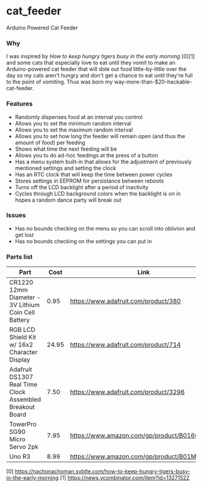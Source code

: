# cat_feeder
Arduino Powered Cat Feeder

### Why

I was inspired by *How to keep hungry tigers busy in the early morning* [0][1] and some cats that especially love to eat until they vomit to make an Arduino-powered cat feeder that will dole out food little-by-little over the day so my cats aren't hungry and don't get a chance to eat until they're full to the point of vomiting. Thus was born my way-more-than-$20-hackable-cat-feeder.

### Features

* Randomly dispenses food at an interval you control
* Allows you to set the minimum random interval
* Allows you to set the maximum random interval
* Allows you to set how long the feeder will remain open (and thus the amount of food) per feeding
* Shows what time the next feeding will be
* Allows you to do ad-hoc feedings at the press of a button
* Has a menu system built-in that allows for the adjustment of previously mentioned settings and setting the clock
* Has an RTC clock that will keep the time between power cycles
* Stores settings in EEPROM for persistance between reboots
* Turns off the LCD backlight after a period of inactivity 
* Cycles through LCD background colors when the backlight is on in hopes a random dance party will break out


### Issues

* Has no bounds checking on the menu so you can scroll into oblivion and get lost
* Has no bounds checking on the settings you can put in

### Parts list
|Part|Cost|Link|
-----|----|----|
|CR1220 12mm Diameter - 3V Lithium Coin Cell Battery|0.95|https://www.adafruit.com/product/380|
|RGB LCD Shield Kit w/ 16x2 Character Display|24.95|https://www.adafruit.com/product/714|
|Adafruit DS1307 Real Time Clock Assembled Breakout Board|7.50|https://www.adafruit.com/product/3296|
|TowerPro SG90 Micro Servo 2pk|7.95|https://www.amazon.com/gp/product/B01608II3Q|
|Uno R3|8.99|https://www.amazon.com/gp/product/B01M1YIL43|

[0] https://nachonachoman.svbtle.com/how-to-keep-hungry-tigers-busy-in-the-early-morning
[1] https://news.ycombinator.com/item?id=13271522
